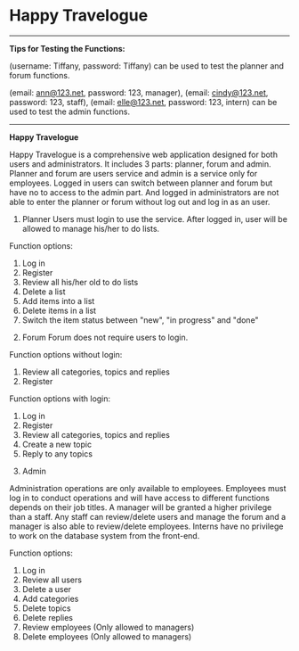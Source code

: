 # Happy Travelogue

-----------------------------------------------------------------------------

**Tips for Testing the Functions:**

(username: Tiffany, password: Tiffany) 
can be used to test the planner and forum functions.

(email: ann@123.net, password: 123, manager), 
(email: cindy@123.net, password: 123, staff), 
(email: elle@123.net, password: 123, intern) 
can be used to test the admin functions.

-----------------------------------------------------------------------------

**Happy Travelogue**


Happy Travelogue is a comprehensive web application designed for both users and administrators.
It includes 3 parts: planner, forum and admin. Planner and forum are users service and admin is a service only for employees. Logged in users can switch between planner and forum but have no to access to the admin part. And logged in administrators are not able to enter the planner or forum without log out and log in as an user. 


1. Planner
Users must login to use the service. After logged in, user will be allowed to manage his/her to do lists. 

Function options:
1)	Log in
2)	Register
3)	Review all his/her old to do lists
4)	Delete a list 
5)	Add items into a list
6)	Delete items in a list
7)	Switch the item status between "new", "in progress" and "done" 


2. Forum
Forum does not require users to login. 

Function options without login:
1)	Review all categories, topics and replies
2)	Register

Function options with login:
1)	Log in
2)	Register
3)	Review all categories, topics and replies
4)	Create a new topic
5)	Reply to any topics


3. Admin

Administration operations are only available to employees. Employees must log in to conduct operations and will have access to different functions depends on their job titles. A manager will be granted a higher privilege than a staff. Any staff can review/delete users and manage the forum and a manager is also able to review/delete employees. Interns have no privilege to work on the database system from the front-end.

Function options:
1)	Log in
2)	Review all users
3)	Delete a user
4)	Add categories
5)	Delete topics
6)	Delete replies
7)	Review employees (Only allowed to managers) 
8)	Delete employees (Only allowed to managers)


